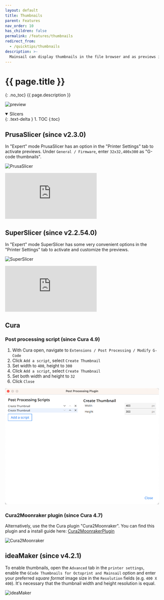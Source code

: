 ```yaml
---
layout: default
title: Thumbnails
parent: Features
nav_order: 10
has_children: false
permalink: /features/thumbnails
redirect_from:
  - /quicktips/thumbnails
description: >-
  Mainsail can display thumbnails in the file browser and as previews in the print status.
---
```


# {{ page.title }}
{: .no_toc}
{{ page.description }}

![preview](img/large-preview.png)

<details open markdown="block">
  <summary>
    Slicers
  </summary>
  {: .text-delta }
1. TOC
{:toc}
</details>

## PrusaSlicer (since v2.3.0)

In "Expert" mode PrusaSlicer has an option in the "Printer Settings" tab to activate previews.
Under `General / Firmware`, enter `32x32,400x300` as "G-code thumbnails".

![PrusaSlicer](img/PrusaSlicer2.3.0-thumbnails.png)

<div class="youtube-container">
  <iframe type="text/html" src="https://www.youtube.com/embed/4nFqfq8kikU" frameborder="0"></iframe>
</div>

## SuperSlicer (since v2.2.54.0)

In "Expert" mode SuperSlicer has some very convenient options in the "Printer Settings" tab to activate and customize the previews.

![SuperSlicer](img/SuperSlicer-thumbnails.png)

<div class="youtube-container">
  <iframe type="text/html" src="https://www.youtube.com/embed/xdOM5Uco9hM" frameborder="0"></iframe>
</div>

## Cura

### Post processing script (since Cura 4.9)

1. With Cura open, navigate to `Extensions / Post Processing / Modify G-Code`
2. Click `Add a script`, select `Create Thumbnail`
3. Set width to `400`, height to `300`
4. Click `Add a script`, select `Create Thumbnail`
5. Set both width and height to `32`
6. Click `Close`

![Cura](img/Cura-thumbnails.png)

### Cura2Moonraker plugin (since Cura 4.7)

Alternatively, use the the Cura plugin "Cura2Moonraker". You can find this plugin and a install guide
here: [Cura2MoonrakerPlugin](https://github.com/emtrax-ltd/Cura2MoonrakerPlugin)

![Cura2Moonraker](img/Cura2Moonrager-thumbnails.png)

## ideaMaker (since v4.2.1)

To enable thumbnails, open the `Advanced` tab in the `printer settings`, enable the `GCode Thumbnails for Octoprint and Mainsail` option and
enter your preferred *square format* image size in the `Resolution` fields (e.g. `400 X 400`).
It's necessary that the thumbnail width and height resolution is equal.

![ideaMaker](img/IdeaMaker4.2.1-thumbnails.png)
